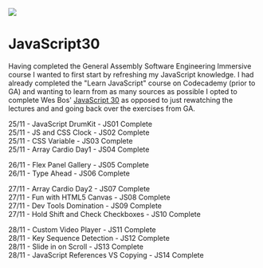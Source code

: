 ﻿![](https://javascript30.com/images/JS3-social-share.png)

# JavaScript30

Having completed the General Assembly Software Engineering Immersive course I wanted to first start by refreshing my JavaScript knowledge.
I had already completed the "Learn JavaScript" course on Codecademy (prior to GA) and wanting to learn from as many sources as possible I opted to complete Wes Bos' [JavaScript 30](https://javascript30.com/) as opposed to just rewatching the lectures and and going back over the exercises from GA.


25/11 - JavaScript DrumKit - JS01 Complete<br>
25/11 - JS and CSS Clock - JS02 Complete<br>
25/11 - CSS Variable - JS03 Complete<br>
25/11 - Array Cardio Day1 - JS04 Complete<br>

26/11 - Flex Panel Gallery - JS05 Complete<br>
26/11 - Type Ahead - JS06 Complete<br>

27/11 - Array Cardio Day2 - JS07 Complete<br>
27/11 - Fun with HTML5 Canvas - JS08 Complete<br>
27/11 - Dev Tools Domination - JS09 Complete<br>
27/11 - Hold Shift and Check Checkboxes - JS10 Complete<br>

28/11 - Custom Video Player - JS11 Complete<br>
28/11 - Key Sequence Detection - JS12 Complete<br>
28/11 - Slide in on Scroll - JS13 Complete<br>
28/11 - JavaScript References VS Copying - JS14 Complete<br>














